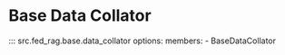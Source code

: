 # Base Data Collator

::: src.fed_rag.base.data_collator
    options:
      members:
        - BaseDataCollator
